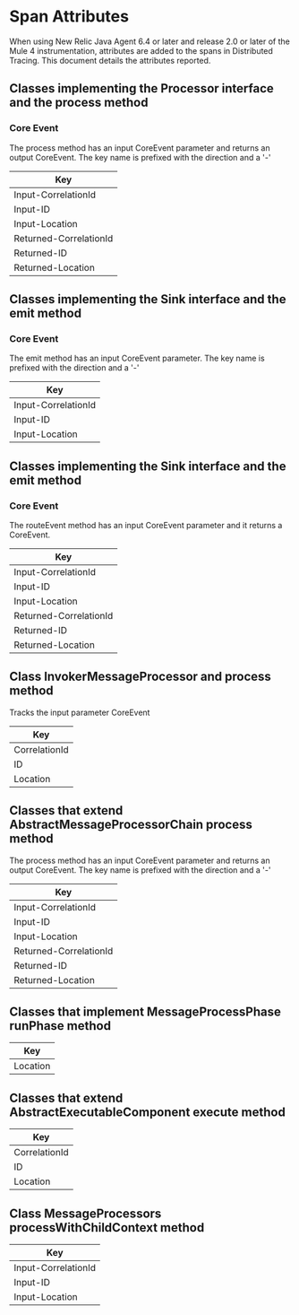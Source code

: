 # Span Attributes
When using New Relic Java Agent 6.4 or later and release 2.0 or later of the Mule 4 instrumentation, attributes are added to the spans in Distributed Tracing.  This document details the attributes reported.   
## Classes implementing the Processor interface and the process method
### Core Event
The process method has an input CoreEvent parameter and returns an output CoreEvent.  The key name is prefixed with the direction and a '-'   
   
| Key |
| --- |
| Input-CorrelationId | 
| Input-ID | 
| Input-Location | 
| Returned-CorrelationId | 
| Returned-ID | 
| Returned-Location | 
   
## Classes implementing the Sink interface and the emit method
### Core Event
The emit method has an input CoreEvent parameter.  The key name is prefixed with the direction and a '-'   
   
| Key |
| --- |
| Input-CorrelationId | 
| Input-ID | 
| Input-Location | 
    
## Classes implementing the Sink interface and the emit method
### Core Event
The routeEvent method has an input CoreEvent parameter and it returns a CoreEvent.
    
| Key |
| --- |
| Input-CorrelationId | 
| Input-ID | 
| Input-Location | 
| Returned-CorrelationId | 
| Returned-ID | 
| Returned-Location | 
   
## Class InvokerMessageProcessor and process method
Tracks the input parameter CoreEvent   
   
| Key |
| --- |
| CorrelationId | 
| ID | 
| Location | 
   
## Classes that extend AbstractMessageProcessorChain process method

The process method has an input CoreEvent parameter and returns an output CoreEvent.  The key name is prefixed with the direction and a '-'   
   
| Key |
| --- |
| Input-CorrelationId | 
| Input-ID | 
| Input-Location | 
| Returned-CorrelationId | 
| Returned-ID | 
| Returned-Location | 
    
## Classes that implement MessageProcessPhase runPhase method
    
| Key |
| --- |
| Location | 
   
## Classes that extend AbstractExecutableComponent execute method
    
| Key |
| --- |
| CorrelationId | 
| ID | 
| Location | 
   
## Class MessageProcessors processWithChildContext method
   
   
| Key |
| --- |
| Input-CorrelationId | 
| Input-ID | 
| Input-Location | 
   

